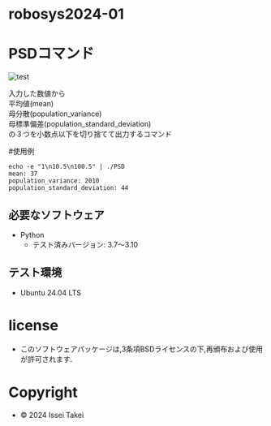 # robosys2024-01

# PSDコマンド
![test](https://github.com/Mark-168/robosys2024-01/actions/workflows/test.yml/badge.svg)

入力した数値から  
平均値(mean)  
母分散(population_variance)  
母標準偏差(population_standard_deviation)   
の３つを小数点以下を切り捨てて出力するコマンド

#使用例
```
echo -e "1\n10.5\n100.5" | ./PSD
mean: 37
population_variance: 2010
population_standard_deviation: 44
```

## 必要なソフトウェア
- Python
  - テスト済みバージョン: 3.7〜3.10

## テスト環境
- Ubuntu 24.04 LTS

# license
- このソフトウェアパッケージは,3条項BSDライセンスの下,再頒布および使用が許可されます.
# Copyright
- © 2024 Issei Takei
